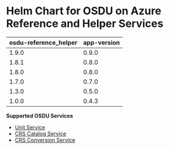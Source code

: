 # Helm Chart for OSDU on Azure Reference and Helper Services

| osdu-reference_helper  | app-version  |
| ---------------------- | ----------   |
| 1.9.0                  | 0.9.0        |
| 1.8.1                  | 0.8.0        |
| 1.8.0                  | 0.8.0        |
| 1.7.0                  | 0.7.0        |
| 1.3.0                  | 0.5.0        |
| 1.0.0                  | 0.4.3        |

__Supported OSDU Services__

- [Unit Service](https://community.opengroup.org/osdu/platform/system/reference/unit-service)
- [CRS Catalog Service](https://community.opengroup.org/osdu/platform/system/reference/crs-catalog-service)
- [CRS Conversion Service](https://community.opengroup.org/osdu/platform/system/reference/crs-conversion-service)
